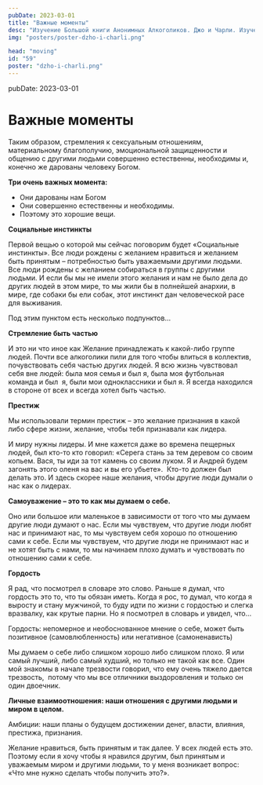 ```yaml
---
pubDate: 2023-03-01
title: "Важные моменты"
desc: "Изучение Большой книги Анонимных Алкоголиков. Джо и Чарли. Изучение БКАА. (058)"
img: "posters/poster-dzho-i-charli.png"

head: "moving"
id: "59"
poster: "dzho-i-charli.png"
---
```


pubDate: 2023-03-01

# Важные моменты

Таким образом, стремления к сексуальным отношениям, материальному благополучию, эмоциональной защищенности и общению с другими людьми совершенно естественны, необходимы и, конечно же дарованы человеку Богом.

**Три очень важных момента:**

- Они дарованы нам Богом
- Они совершенно естественны и необходимы.
- Поэтому это хорошие вещи.

**Социальные инстинкты**

Первой вещью о которой мы сейчас поговорим будет «Социальные инстинкты». Все люди рождены с желанием нравиться и желанием быть принятым – потребностью быть уважаемыми другими людьми. Все люди рождены с желанием собираться в группы с другими людьми. И если бы мы не имели этого желания и нам не было дела до других людей в этом мире, то мы жили бы в полнейшей анархии, в мире, где собаки бы ели собак, этот инстинкт дан человеческой расе для выживания.

Под этим пунктом есть несколько подпунктов…

**Стремление быть частью**

И это ни что иное как Желание принадлежать к какой-либо группе людей. Почти все алкоголики пили для того чтобы влиться в коллектив, почувствовать себя частью других людей. Я всю жизнь чувствовал себя вне людей: была моя семья и был я, была моя футбольная команда и был  я, были мои одноклассники и был я. Я всегда находился в стороне от всех и всегда хотел быть частью.

**Престиж**

Мы использовали термин престиж – это желание признания в какой либо сфере жизни, желание, чтобы тебя признавали как лидера.

И миру нужны лидеры. И мне кажется даже во времена пещерных людей, был кто-то кто говорил: «Серега стань за тем деревом со своим копьем. Вася, ты иди за тот камень со своим луком. Я и Андрей будем загонять этого оленя на вас и вы его убьете».  Кто-то должен был делать это. И здесь скорее наше желания, чтобы другие люди думали о нас как о лидерах.

**Самоуважение – это то как мы думаем о себе.**

Оно или большое или маленькое в зависимости от того что мы думаем другие люди думают о нас. Если мы чувствуем, что другие люди любят нас и принимают нас, то мы чувствуем себя хорошо по отношению сами к себе. Если мы чувствуем, что другие люди не принимают нас и не хотят быть с нами, то мы начинаем плохо думать и чувствовать по отношению сами к себе.

**Гордость**

Я рад, что посмотрел в словаре это слово. Раньше я думал, что гордость это то, что ты обязан иметь. Когда я рос, то думал, что когда я выросту и стану мужчиной, то буду идти по жизни с гордостью и слегка вразвалку, как крутые парни. Но я посмотрел в словарь и увидел, что…

Гордость: непомерное и необоснованное мнение о себе, может быть позитивное (самовлюбленность) или негативное (самоненависть)

Мы думаем о себе либо слишком хорошо либо слишком плохо. Я или самый лучший, либо самый худший, но только не такой как все. Один мой знакомы в начале трезвости говорил, что ему очень тяжело дается трезвость,  потому что мы все отличники выздоровления и только он один двоечник.

**Личные взаимоотношения: наши отношения с другими людьми и миром в целом.**

Амбиции: наши планы о будущем достижении денег, власти, влияния, престижа, признания.

Желание нравиться, быть принятым и так далее. У всех людей есть это. Поэтому если я хочу чтобы я нравился другим, был принятым и уважаемым миром и другими людьми, то у меня возникает вопрос: «Что мне нужно сделать чтобы получить это?».
